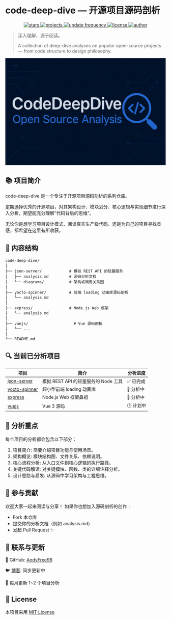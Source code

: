# code-deep-dive — 开源项目源码剖析

<p align="center"> 
<a href="https://github.com/AndyFree96/code-deep-dive /stargazers"> 
<img src="https://img.shields.io/github/stars/AndyFree96/code-deep-dive ?style=flat-square&color=yellow" alt="stars"> </a> 
<a href="#"> <img src="https://img.shields.io/badge/projects-4-blueviolet?style=flat-square" alt="projects"> </a> 
<a href="#"> <img src="https://img.shields.io/badge/update-weekly-success?style=flat-square" alt="update frequency"> </a> 
<a href="LICENSE"> 
<img src="https://img.shields.io/badge/license-MIT-green?style=flat-square" alt="license"> </a>
 <a href="#"> <img src="https://img.shields.io/badge/author-Anthony%20Free-orange?style=flat-square" alt="author"> </a> 
</p>

> 深入理解，源于阅读。
>
> A collection of deep-dive analyses on popular open-source projects — from code structure to design philosophy.

![](./images/banner.png)

## 📚 项目简介

code-deep-dive 是一个专注于开源项目源码剖析的系列仓库。

定期选择优秀的开源项目，对其架构设计、模块划分、核心逻辑与实现细节进行深入分析，期望能充分理解“代码背后的思维”。

无论你是想学习项目设计模式、阅读真实生产级代码，还是为自己的项目寻找灵感，都希望在这里有所收获。

## 🧩 内容结构

```
code-deep-dive/
│
├── json-server/            # 模拟 REST API 的轻量服务
│   ├── analysis.md         # 源码分析文档
│   └── diagrams/           # 架构或调用关系图
│
├── yocto-spinner/          # 前端 loading 动画库源码剖析
│   └── analysis.md
│
├── express/                # Node.js Web 框架
│   └── analysis.md
│
├── vuejs/                    # Vue 源码剖析
│   └── ...
│
└── README.md
```

## 🔍 当前已分析项目

| 项目                                                           | 简介                                 | 分析进度  |
| -------------------------------------------------------------- | ------------------------------------ | --------- |
| [json-server](https://github.com/typicode/json-server)         | 模拟 REST API 的轻量服务的 Node 工具 | ✅ 已完成 |
| [yocto-spinner](https://github.com/sindresorhus/yocto-spinner) | 超小型前端 loading 动画库            | 🚧 分析中 |
| [express](https://github.com/expressjs/express)                | Node.js Web 框架鼻祖                 | 🚧 分析中 |
| [vuejs](https://github.com/vuejs/core)                         | Vue 3 源码                           | 🕓 计划中 |

## 🧭 分析重点

每个项目的分析都会包含以下部分：

1. 项目简介: 简要介绍项目功能与使用场景。
2. 架构概览: 模块结构图、文件关系、依赖说明。
3. 核心流程分析: 从入口文件到核心逻辑的执行路径。
4. 关键代码解读: 对关键模块、函数、类的详细注释分析。
5. 设计思路与启发: 从源码中学习架构与工程思维。

## 🤝 参与贡献

欢迎大家一起来阅读与分享！
如果你也想加入源码剖析的创作：

- Fork 本仓库
- 提交你的分析文档（例如 analysis.md）
- 发起 Pull Request ✨

## 📢 联系与更新

🐙 GitHub: [AndyFree96](https://github.com/AndyFree96)

🐦 [博客](https://andyfree96.github.io/): 同步更新中

📅 每月更新 1~2 个项目分析

## 🧩 License

本项目采用 [MIT License](./LICENSE)

